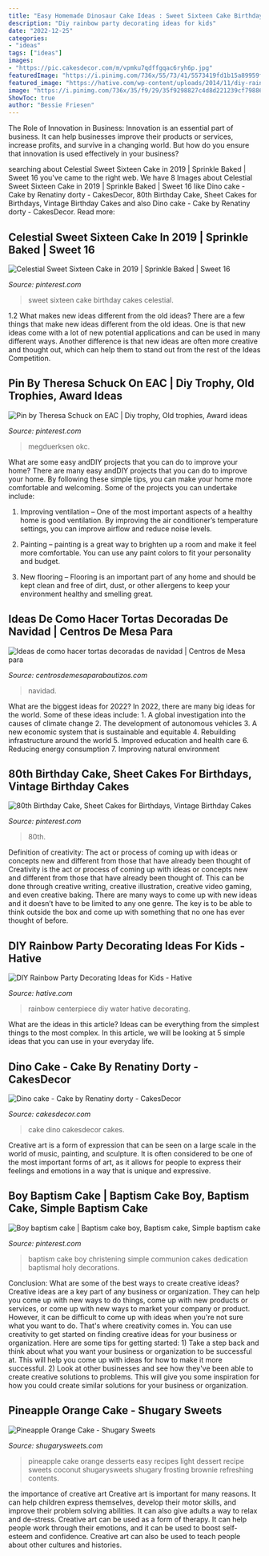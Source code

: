 ```yaml
---
title: "Easy Homemade Dinosaur Cake Ideas : Sweet Sixteen Cake Birthday Cakes Celestial"
description: "Diy rainbow party decorating ideas for kids"
date: "2022-12-25"
categories:
- "ideas"
tags: ["ideas"]
images:
- "https://pic.cakesdecor.com/m/vpmku7qdffgqac6ryh6p.jpg"
featuredImage: "https://i.pinimg.com/736x/55/73/41/5573419fd1b15a89959fd26bad38e0c0--sweet--gift-ideas-sweet-sixteen-ideas.jpg?b=t"
featured_image: "https://hative.com/wp-content/uploads/2014/11/diy-rainbow-party-decorating-ideas/6-rainbow-water-centerpiece.jpg"
image: "https://i.pinimg.com/736x/35/f9/29/35f9298827c4d8d221239cf798862b30.jpg"
ShowToc: true
author: "Bessie Friesen"
---
```



The Role of Innovation in Business:
Innovation is an essential part of business. It can help businesses improve their products or services, increase profits, and survive in a changing world. But how do you ensure that innovation is used effectively in your business?

	

		
searching about Celestial Sweet Sixteen Cake in 2019 | Sprinkle Baked | Sweet 16 you've came to the right web. We have 8 Images about Celestial Sweet Sixteen Cake in 2019 | Sprinkle Baked | Sweet 16 like Dino cake - Cake by Renatiny dorty - CakesDecor, 80th Birthday Cake, Sheet Cakes for Birthdays, Vintage Birthday Cakes and also Dino cake - Cake by Renatiny dorty - CakesDecor. Read more:
		
    
## Celestial Sweet Sixteen Cake In 2019 | Sprinkle Baked | Sweet 16

<img loading=lazy src="https://i.pinimg.com/736x/55/73/41/5573419fd1b15a89959fd26bad38e0c0--sweet--gift-ideas-sweet-sixteen-ideas.jpg?b=t" onerror="this.onerror=null;this.src='https://tse1.mm.bing.net/th?id=OIP.eCdtKLPqtuXaVJNHgwRysgHaLT&amp;pid=15.1';" alt="Celestial Sweet Sixteen Cake in 2019 | Sprinkle Baked | Sweet 16">

_Source: pinterest.com_

>sweet sixteen cake birthday cakes celestial. 

	

1.2 What makes new ideas different from the old ideas?
There are a few things that make new ideas different from the old ideas. One is that new ideas come with a lot of new potential applications and can be used in many different ways. Another difference is that new ideas are often more creative and thought out, which can help them to stand out from the rest of the Ideas Competition.

    
## Pin By Theresa Schuck On EAC | Diy Trophy, Old Trophies, Award Ideas

<img loading=lazy src="https://i.pinimg.com/736x/d7/e9/73/d7e973c899de9fa596177929998970e3.jpg" onerror="this.onerror=null;this.src='https://tse3.mm.bing.net/th?id=OIP.0cv-Nxum4hoo4G6jJ5gsYQHaJ3&amp;pid=15.1';" alt="Pin by Theresa Schuck on EAC | Diy trophy, Old trophies, Award ideas">

_Source: pinterest.com_

>megduerksen okc. 

	

What are some easy andDIY projects that you can do to improve your home?
There are many easy andDIY projects that you can do to improve your home. By following these simple tips, you can make your home more comfortable and welcoming. Some of the projects you can undertake include:
1. Improving ventilation – One of the most important aspects of a healthy home is good ventilation. By improving the air conditioner’s temperature settings, you can improve airflow and reduce noise levels.

2. Painting – painting is a great way to brighten up a room and make it feel more comfortable. You can use any paint colors to fit your personality and budget.

3. New flooring – Flooring is an important part of any home and should be kept clean and free of dirt, dust, or other allergens to keep your environment healthy and smelling great.

    
## Ideas De Como Hacer Tortas Decoradas De Navidad | Centros De Mesa Para

<img loading=lazy src="https://centrosdemesaparabautizos.com/wp-content/uploads/2016/12/tortas-decoradas-de-navidad-imagenes.jpg" onerror="this.onerror=null;this.src='https://tse4.mm.bing.net/th?id=OIP.yakfTCOl7Z6DiUa6jne2ZQAAAA&amp;pid=15.1';" alt="Ideas de como hacer tortas decoradas de navidad | Centros de Mesa para">

_Source: centrosdemesaparabautizos.com_

>navidad. 

	

What are the biggest ideas for 2022?
In 2022, there are many big ideas for the world. Some of these ideas include: 1. A global investigation into the causes of climate change 2. The development of autonomous vehicles 3. A new economic system that is sustainable and equitable 4. Rebuilding infrastructure around the world 5. Improved education and health care 6. Reducing energy consumption 7. Improving natural environment 
    
## 80th Birthday Cake, Sheet Cakes For Birthdays, Vintage Birthday Cakes

<img loading=lazy src="https://i.pinimg.com/736x/35/f9/29/35f9298827c4d8d221239cf798862b30.jpg" onerror="this.onerror=null;this.src='https://tse4.mm.bing.net/th?id=OIP.U6aELImyLnbWoy4PYdYn8QHaK0&amp;pid=15.1';" alt="80th Birthday Cake, Sheet Cakes for Birthdays, Vintage Birthday Cakes">

_Source: pinterest.com_

>80th. 

	

Definition of creativity: The act or process of coming up with ideas or concepts new and different from those that have already been thought of
Creativity is the act or process of coming up with ideas or concepts new and different from those that have already been thought of. This can be done through creative writing, creative illustration, creative video gaming, and even creative baking. There are many ways to come up with new ideas and it doesn’t have to be limited to any one genre. The key is to be able to think outside the box and come up with something that no one has ever thought of before.

    
## DIY Rainbow Party Decorating Ideas For Kids - Hative

<img loading=lazy src="https://hative.com/wp-content/uploads/2014/11/diy-rainbow-party-decorating-ideas/6-rainbow-water-centerpiece.jpg" onerror="this.onerror=null;this.src='https://tse1.mm.bing.net/th?id=OIP.0oIptnDFP3CNc8zUj1RPNAHaI_&amp;pid=15.1';" alt="DIY Rainbow Party Decorating Ideas for Kids - Hative">

_Source: hative.com_

>rainbow centerpiece diy water hative decorating. 

	

What are the ideas in this article?
Ideas can be everything from the simplest things to the most complex. In this article, we will be looking at 5 simple ideas that you can use in your everyday life.

    
## Dino Cake - Cake By Renatiny Dorty - CakesDecor

<img loading=lazy src="https://pic.cakesdecor.com/m/vpmku7qdffgqac6ryh6p.jpg" onerror="this.onerror=null;this.src='https://tse2.mm.bing.net/th?id=OIP.tiJE-9YDbQJXmoND5zbHhAHaKD&amp;pid=15.1';" alt="Dino cake - Cake by Renatiny dorty - CakesDecor">

_Source: cakesdecor.com_

>cake dino cakesdecor cakes. 

	

Creative art is a form of expression that can be seen on a large scale in the world of music, painting, and sculpture. It is often considered to be one of the most important forms of art, as it allows for people to express their feelings and emotions in a way that is unique and expressive.

    
## Boy Baptism Cake | Baptism Cake Boy, Baptism Cake, Simple Baptism Cake

<img loading=lazy src="https://i.pinimg.com/736x/61/84/b8/6184b84d171279d78dfc690557383693.jpg" onerror="this.onerror=null;this.src='https://tse1.mm.bing.net/th?id=OIP.K-G-3SdcRLdcL0Tx17KvSAHaJ3&amp;pid=15.1';" alt="Boy baptism cake | Baptism cake boy, Baptism cake, Simple baptism cake">

_Source: pinterest.com_

>baptism cake boy christening simple communion cakes dedication baptismal holy decorations. 

	

Conclusion: What are some of the best ways to create creative ideas?
Creative ideas are a key part of any business or organization. They can help you come up with new ways to do things, come up with new products or services, or come up with new ways to market your company or product. However, it can be difficult to come up with ideas when you're not sure what you want to do. That's where creativity comes in. You can use creativity to get started on finding creative ideas for your business or organization. Here are some tips for getting started: 1) Take a step back and think about what you want your business or organization to be successful at. This will help you come up with ideas for how to make it more successful. 2) Look at other businesses and see how they've been able to create creative solutions to problems. This will give you some inspiration for how you could create similar solutions for your business or organization.

    
## Pineapple Orange Cake - Shugary Sweets

<img loading=lazy src="https://www.shugarysweets.com/wp-content/uploads/2017/06/pineapple-orange-cake-1.jpg" onerror="this.onerror=null;this.src='https://tse2.mm.bing.net/th?id=OIP.XeWyEEvBiHOFQvXZcc_7rQHaLH&amp;pid=15.1';" alt="Pineapple Orange Cake - Shugary Sweets">

_Source: shugarysweets.com_

>pineapple cake orange desserts easy recipes light dessert recipe sweets coconut shugarysweets shugary frosting brownie refreshing contents. 

	

the importance of creative art
Creative art is important for many reasons. It can help children express themselves, develop their motor skills, and improve their problem solving abilities. It can also give adults a way to relax and de-stress.
Creative art can be used as a form of therapy. It can help people work through their emotions, and it can be used to boost self-esteem and confidence. Creative art can also be used to teach people about other cultures and histories.

